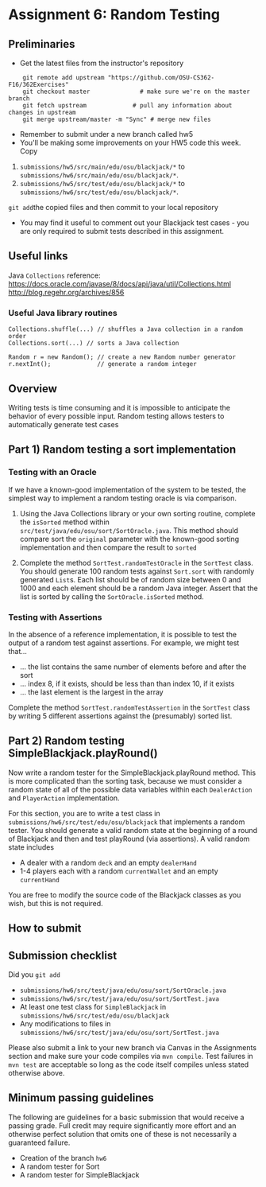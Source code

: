 # Assignment 6: Random Testing

## Preliminaries

* Get the latest files from the instructor's repository
~~~
    git remote add upstream "https://github.com/OSU-CS362-F16/362Exercises"
    git checkout master              # make sure we're on the master branch
    git fetch upstream             # pull any information about changes in upstream
    git merge upstream/master -m "Sync" # merge new files
~~~
* Remember to submit under a new branch called hw5
* You'll be making some improvements on your HW5 code this week.  Copy

1. `submissions/hw5/src/main/edu/osu/blackjack/*` to `submissions/hw6/src/main/edu/osu/blackjack/*`.  
2. `submissions/hw5/src/test/edu/osu/blackjack/*` to `submissions/hw6/src/test/edu/osu/blackjack/*`.  

`git add`the copied files and then commit to your local repository

* You may find it useful to comment out your Blackjack test cases -
  you are only required to submit tests described in this assignment.

## Useful links


Java `Collections` reference: https://docs.oracle.com/javase/8/docs/api/java/util/Collections.html
http://blog.regehr.org/archives/856

### Useful Java library routines

```
Collections.shuffle(...) // shuffles a Java collection in a random order
Collections.sort(...) // sorts a Java collection

Random r = new Random(); // create a new Random number generator
r.nextInt();             // generate a random integer
```

## Overview

Writing tests is time consuming and it is impossible to anticipate the
behavior of every possible input.  Random testing allows testers to
automatically generate test cases 

## Part 1) Random testing a sort implementation

### Testing with an Oracle

If we have a known-good implementation of the system to be tested, the
simplest way to implement a random testing oracle is via comparison.

1. Using the Java Collections library or your own sorting routine,
complete the `isSorted` method within
`src/test/java/edu/osu/sort/SortOracle.java`.  This method should
compare sort the `original` parameter with the known-good sorting
implementation and then compare the result to `sorted`

2. Complete the method `SortTest.randomTestOracle` in the `SortTest`
class.  You should generate 100 random tests against `Sort.sort` with
randomly generated `List`s. Each list should be of random size between
0 and 1000 and each element should be a random Java integer. Assert
that the list is sorted by calling the `SortOracle.isSorted` method.

### Testing with Assertions

In the absence of a reference implementation, it is possible to test
the output of a random test against assertions.  For example, we might
test that...

* ... the list contains the same number of elements before and after the sort
* ... index 8, if it exists, should be less than than index 10, if it exists
* ... the last element is the largest in the array

Complete the method `SortTest.randomTestAssertion` in the `SortTest`
class by writing 5 different assertions against the (presumably)
sorted list.

## Part 2) Random testing SimpleBlackjack.playRound()

Now write a random tester for the SimpleBlackjack.playRound method.
 This is more complicated than the sorting task, because we must
 consider a random state of all of the possible data variables within
 each `DealerAction` and `PlayerAction` implementation.  

For this section, you are to write a test class in
 `submissions/hw6/src/test/edu/osu/blackjack` that implements a random
 tester. You should generate a valid random state at the beginning of
 a round of Blackjack and then and test playRound (via assertions). A
 valid random state includes

* A dealer with a random `deck` and an empty `dealerHand`
* 1-4 players each with a random `currentWallet` and an empty `currentHand`

You are free to modify the source code of the Blackjack classes as you
wish, but this is not required. 

## How to submit

## Submission checklist 

Did you `git add`

* `submissions/hw6/src/test/java/edu/osu/sort/SortOracle.java`
* `submissions/hw6/src/test/java/edu/osu/sort/SortTest.java`
* At least one test class for `SimpleBlackjack` in `submissions/hw6/src/test/edu/osu/blackjack`
* Any modifications to files in `submissions/hw6/src/test/java/edu/osu/sort/SortTest.java`

Please also submit a link to your new branch via Canvas in the
Assignments section and make sure your code compiles via `mvn
compile`. Test failures in `mvn test` are acceptable so long as the
code itself compiles unless stated otherwise above.

## Minimum passing guidelines

The following are guidelines for a basic submission that would receive a passing grade. Full credit may require significantly more effort and an otherwise perfect solution that omits one of these is not necessarily a guaranteed failure.

*  Creation of the branch `hw6`
*  A random tester for Sort
*  A random tester for SimpleBlackjack






